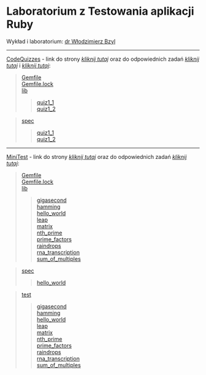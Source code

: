 # Laboratorium z Testowania aplikacji Ruby

Wykład i laboratorium: [dr Włodzimierz Bzyl](https://github.com/egzamin/tar)

***************************

[CodeQuizzes](CodeQuizzes) - link do strony [_kliknij tutaj_](http://www.codequizzes.com) oraz do odpowiednich zadań [_kliknij tutaj_](http://www.codequizzes.com/ruby/test-driven-development/strings-integers-tdd) i [_kliknij tutaj_](http://www.codequizzes.com/ruby/test-driven-development/rspec-arrays-expectations):
> [Gemfile](CodeQuizzes/Gemfile)  
> [Gemfile.lock](CodeQuizzes/Gemfile.lock)  
> [lib](CodeQuizzes/lib)
>> [quiz1_1](CodeQuizzes/lib/quiz1_1.rb)  
>> [quiz1_2](CodeQuizzes/lib/quiz1_2.rb)

> [spec](CodeQuizzes/spec)
>> [quiz1_1](CodeQuizzes/spec/quiz1_1_spec.rb)  
>> [quiz1_2](CodeQuizzes/spec/quiz1_2_spec.rb)

***************************

[MiniTest](MiniTest) - link do strony [_kliknij tutaj_](http://exercism.io/) oraz do odpowiednich zadań [_kliknij tutaj_](http://exercism.io/languages/ruby/exercises):
> [Gemfile](MiniTest/Gemfile)  
> [Gemfile.lock](MiniTest/Gemfile.lock)  
> [lib](MiniTest/lib)
>> [gigasecond](MiniTest/lib/gigasecond.rb)  
>> [hamming](MiniTest/lib/hamming.rb)  
>> [hello_world](MiniTest/lib/hello_world.rb)  
>> [leap](MiniTest/lib/leap.rb)  
>> [matrix](MiniTest/lib/matrix.rb)  
>> [nth_prime](MiniTest/lib/nth_prime.rb)  
>> [prime_factors](MiniTest/lib/prime_factors.rb)  
>> [raindrops](MiniTest/lib/raindrops.rb)  
>> [rna_transcription](MiniTest/lib/rna_transcription.rb)  
>> [sum_of_multiples](MiniTest/lib/sum_of_multiples.rb)

> [spec](MiniTest/spec)
>> [hello_world](MiniTest/spec/hello_world_spec.rb)  

> [test](MiniTest/test)
>> [gigasecond](MiniTest/test/gigasecond/gigasecond_test.rb)  
>> [hamming](MiniTest/test/hamming/hamming_test.rb)  
>> [hello_world](MiniTest/test/hello-world/hello_world_test.rb)  
>> [leap](MiniTest/test/leap/leap_test.rb)  
>> [matrix](MiniTest/test/matrix/matrix_test.rb)  
>> [nth_prime](MiniTest/test/nth-prime/nth_prime_test.rb)  
>> [prime_factors](MiniTest/test/prime-factors/prime_factors_test.rb)  
>> [raindrops](MiniTest/test/raindrops/raindrops_test.rb)  
>> [rna_transcription](MiniTest/test/rna-transcription/rna_transcription_test.rb)  
>> [sum_of_multiples](MiniTest/test/sum-of-multiples/sum_of_multiples_test.rb)
